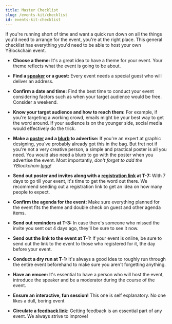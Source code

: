 ```yaml
---
title: Master Checklist
slug: /events-kit/checklist
id: events-kit-checklist
---
```

If you're running short of time and want a quick run down on all the things you'd need to arrange for the event, you're at the right place. This general checklist has everything you'd need to be able to host your own YBlockchain event.
 
 

 - **Choose a theme:** It's a great idea to have a theme for your event. Your theme reflects what the event is going to be about. 

 - **Find a [speaker](https://yblockcha.in/#mentors) or a guest:** Every event needs a special guest who will deliver an address. 
 
 - **Confirm a date and time:** Find the best time to conduct your event considering factors such as when your target audience would be free. Consider a weekend. 

 - **Know your target audience and how to reach them:** For example, if you're targeting a working crowd, emails might be your best way to get the word around. If your audience is on the younger side, social media would effectively do the trick.

 - **Make a [poster](https://www.canva.com/design/DAET2jdeGT8/-UZ6ew1HpLZyxMdgleWkDg/view?utm_content=DAET2jdeGT8&utm_campaign=designshare&utm_medium=link&utm_source=sharebutton) and a [blurb](https://docs.google.com/document/d/1Q4lBzJVAgR2qdTpLFdZgnesL3e8ZsCDkgqyFi5zMwBo/edit?usp=sharing) to advertise:** If you're an expert at graphic designing, you've probably already got this in the bag. But fret not if you're not a very creative person, a simple and practical poster is all you need. You would also need a blurb to go with the poster when you advertise the event. Most importantly, *don't forget to add the YBlockchain [logo](https://drive.google.com/file/d/1RXT3TOqmZcfcnextgEXAVfUbXkYcgErM/view?usp=sharing)!*

 - **Send out poster and invites along with a [registration link](https://forms.gle/GyCDRYRaCbtGHtKq7) at T-7:** With 7 days to go till your event, it's time to get the word out there. We recommend sending out a registration link to get an idea on how many people to expect. 
 - **Confirm the agenda for the event:** Make sure everything planned for the event fits the theme and double check on guest and other agenda items.
 - **Send out reminders at T-3:** In case there's someone who missed the invite you sent out 4 days ago, they'll be sure to see it now. 
 - **Send out the link to the event at T-1:** If your event is online, be sure to send out the link to the event to those who registered for it, the day before your event. 
 - **Conduct a dry run at T-1:** It's always a good idea to roughly run through the entire event beforehand to make sure you aren't forgetting anything. 
 - **Have an emcee:** It's essential to have a person who will host the event, introduce the speaker and be a moderator during the course of the event. 
 - **Ensure an interactive, fun session!** This one is self explanatory. No one likes a dull, boring event 
 - **Circulate a [feedback link](https://docs.google.com/forms/d/1YmExVxXHLIp0AeWh5uXAWoufjB7kPS_9YfEJCMUz84I/viewform?edit_requested=true):** Getting feedback is an essential part of any event. We always strive to improve!